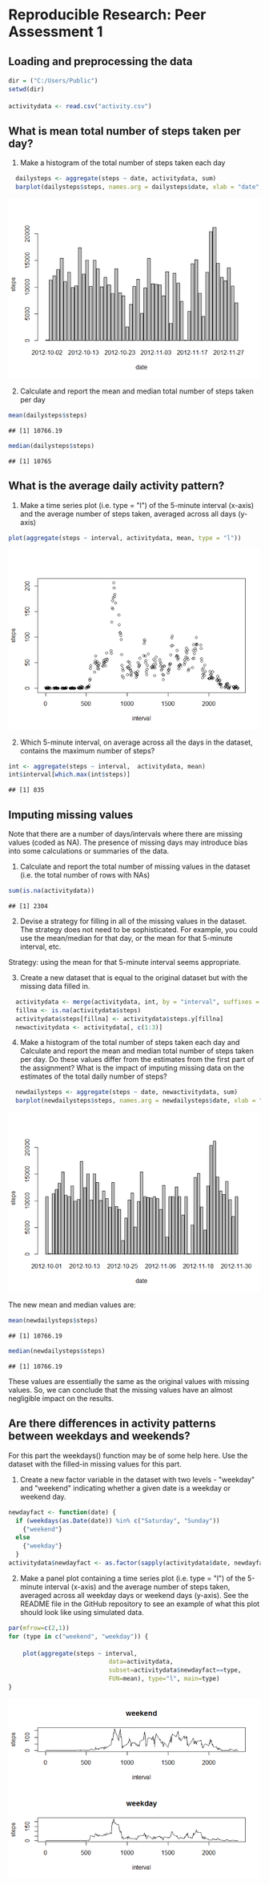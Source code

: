 # Reproducible Research: Peer Assessment 1


## Loading and preprocessing the data

```r
dir = ("C:/Users/Public")
setwd(dir)
 
activitydata <- read.csv("activity.csv")
```

## What is mean total number of steps taken per day?
1.  Make a histogram of the total number of steps taken each day

```r
  dailysteps <- aggregate(steps ~ date, activitydata, sum)  
  barplot(dailysteps$steps, names.arg = dailysteps$date, xlab = "date", ylab = "steps")
```

![](PA1_template_files/figure-html/unnamed-chunk-2-1.png) 

2.  Calculate and report the mean and median total number of steps taken per day

```r
mean(dailysteps$steps)  
```

```
## [1] 10766.19
```

```r
median(dailysteps$steps)
```

```
## [1] 10765
```


## What is the average daily activity pattern?

1.  Make a time series plot (i.e. type = "l") of the 5-minute interval (x-axis) and the average number of steps taken, averaged across all days (y-axis)


```r
plot(aggregate(steps ~ interval, activitydata, mean, type = "l"))
```

![](PA1_template_files/figure-html/unnamed-chunk-4-1.png) 

2.  Which 5-minute interval, on average across all the days in the dataset, contains the maximum number of steps?


```r
int <- aggregate(steps ~ interval,  activitydata, mean) 
int$interval[which.max(int$steps)]
```

```
## [1] 835
```

## Imputing missing values
Note that there are a number of days/intervals where there are missing values (coded as NA). The presence of missing days may introduce bias into some calculations or summaries of the data.

1.  Calculate and report the total number of missing values in the dataset (i.e. the total number of rows with NAs)

```r
sum(is.na(activitydata))  
```

```
## [1] 2304
```

2.  Devise a strategy for filling in all of the missing values in the dataset. The strategy does not need to be sophisticated. For example, you could use the mean/median for that day, or the mean for that 5-minute interval, etc.

  
Strategy: using the mean for that 5-minute interval seems appropriate. 



3.  Create a new dataset that is equal to the original dataset but with the missing data filled in.


```r
  activitydata <- merge(activitydata, int, by = "interval", suffixes = c("", ".y"))  
  fillna <- is.na(activitydata$steps)  
  activitydata$steps[fillna] <- activitydata$steps.y[fillna]
  newactivitydata <- activitydata[, c(1:3)]  
```


4.  Make a histogram of the total number of steps taken each day and Calculate and report the mean and median total number of steps taken per day. Do these values differ from the estimates from the first part of the assignment? What is the impact of imputing missing data on the estimates of the total daily number of steps?


```r
  newdailysteps <- aggregate(steps ~ date, newactivitydata, sum)  
  barplot(newdailysteps$steps, names.arg = newdailysteps$date, xlab = "date", ylab = "steps")  
```

![](PA1_template_files/figure-html/unnamed-chunk-8-1.png) 

The new mean and median values are:

```r
mean(newdailysteps$steps)  
```

```
## [1] 10766.19
```

```r
median(newdailysteps$steps)
```

```
## [1] 10766.19
```
  
  
  These values are essentially the same as the original values with missing values. So, we can conclude that the missing values have an almost negligible impact on the results.

## Are there differences in activity patterns between weekdays and weekends?
For this part the weekdays() function may be of some help here. Use the dataset with the filled-in missing values for this part.

1.  Create a new factor variable in the dataset with two levels - "weekday" and "weekend" indicating whether a given date is a weekday or weekend day.

```r
newdayfact <- function(date) {
  if (weekdays(as.Date(date)) %in% c("Saturday", "Sunday")) 
    {"weekend"}
  else 
    {"weekday"}
  }
activitydata$newdayfact <- as.factor(sapply(activitydata$date, newdayfact))
```



2.  Make a panel plot containing a time series plot (i.e. type = "l") of the 5-minute interval (x-axis) and the average number of steps taken, averaged across all weekday days or weekend days (y-axis). See the README file in the GitHub repository to see an example of what this plot should look like using simulated data.


```r
par(mfrow=c(2,1))
for (type in c("weekend", "weekday")) {
    
    plot(aggregate(steps ~ interval,
                            data=activitydata,
                            subset=activitydata$newdayfact==type,
                            FUN=mean), type="l", main=type)
}
```

![](PA1_template_files/figure-html/unnamed-chunk-11-1.png) 


